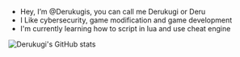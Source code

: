 - Hey, I’m @Derukugis, you can call me Derukugi or Deru
- I Like cybersecurity, game modification and game development
- I'm currently learning how to script in lua and use cheat engine

![Derukugi's GitHub stats](https://github-readme-stats.vercel.app/api?username=derukugis&show_icons=true&theme=tokyonight)

